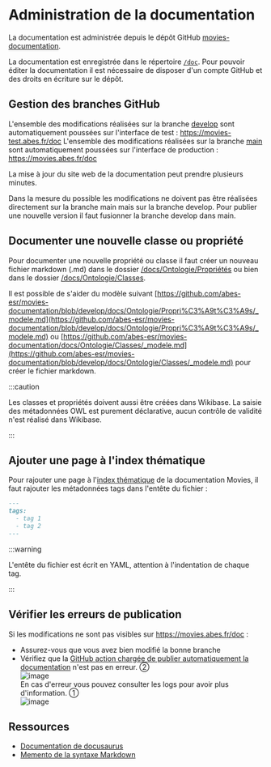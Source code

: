 # Administration de la documentation

La documentation est administrée depuis le dépôt GitHub [movies-documentation](https://github.com/abes-esr/movies-documentation).

La documentation est enregistrée dans le répertoire [`/doc`](https://github.com/abes-esr/movies-documentation/tree/develop/docs). Pour pouvoir éditer la documentation il est nécessaire de disposer d'un compte GitHub et des droits en écriture sur le dépôt.

## Gestion des branches GitHub

L'ensemble des modifications réalisées sur la branche [develop](https://github.com/abes-esr/movies-documentation/tree/develop) sont automatiquement poussées sur l'interface de test : https://movies-test.abes.fr/doc
L'ensemble des modifications réalisées sur la branche [main](https://github.com/abes-esr/movies-documentation/tree/main) sont automatiquement poussées sur l'interface de production : https://movies.abes.fr/doc

La mise à jour du site web de la documentation peut prendre plusieurs minutes.

Dans la mesure du possible les modifications ne doivent pas être réalisées directement sur la branche main mais sur la branche develop. Pour publier une nouvelle version il faut fusionner la branche develop dans main.

## Documenter une nouvelle classe ou propriété

Pour documenter une nouvelle propriété ou classe il faut créer un nouveau fichier markdown (.md) dans le dossier [/docs/Ontologie/Propriétés](https://github.com/abes-esr/movies-documentation/docs/Ontologie/Propriétés) ou bien dans le dossier [/docs/Ontologie/Classes](https://github.com/abes-esr/movies-documentation/docs/Ontologie/Classes). 

Il est possible de s'aider du modèle suivant [https://github.com/abes-esr/movies-documentation/blob/develop/docs/Ontologie/Propri%C3%A9t%C3%A9s/_modele.md](https://github.com/abes-esr/movies-documentation/blob/develop/docs/Ontologie/Propri%C3%A9t%C3%A9s/_modele.md) ou [https://github.com/abes-esr/movies-documentation/docs/Ontologie/Classes/_modele.md](https://github.com/abes-esr/movies-documentation/blob/develop/docs/Ontologie/Classes/_modele.md) pour créer le fichier markdown.

:::caution

Les classes et propriétés doivent aussi être créées dans Wikibase. La saisie des métadonnées OWL est purement déclarative, aucun contrôle de validité n'est réalisé dans Wikibase.

:::

## Ajouter une page à l'index thématique

Pour rajouter une page à l'[index thématique](/doc/tags) de la documentation Movies, il faut rajouter les métadonnées tags dans l'entête du fichier :

```md
---
tags:
  - tag 1
  - tag 2
---
```

:::warning

L'entête du fichier est écrit en YAML, attention à l'indentation de chaque tag.

:::

## Vérifier les erreurs de publication

Si les modifications ne sont pas visibles sur https://movies.abes.fr/doc :

* Assurez-vous que vous avez bien modifié la bonne branche
* Vérifiez que la [GitHub action chargée de publier automatiquement la documentation](https://github.com/abes-esr/movies-documentation/actions/workflows/build-pubtodockerhub.yml) n'est pas en erreur. ②\
 ![image](https://github.com/abes-esr/movies-documentation/assets/60341438/3d79a596-ac58-4602-b022-6238fd3af882)\
En cas d'erreur vous pouvez consulter les logs pour avoir plus d'information. ①\
![image](https://github.com/abes-esr/movies-documentation/assets/60341438/4aac85a5-ed77-41a2-b6a0-0b9cca3f7c63)

## Ressources

* [Documentation de docusaurus](https://docusaurus.io/docs/category/guides)
* [Memento de la syntaxe Markdown](https://www.markdownguide.org/cheat-sheet/)

